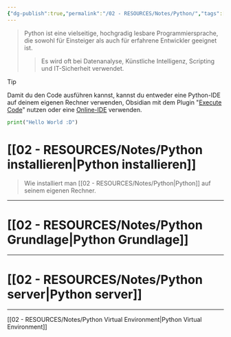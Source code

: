 ```yaml
---
{"dg-publish":true,"permalink":"/02 - RESOURCES/Notes/Python/","tags":["inProgress","code/python","GFN/LF08"],"noteIcon":"","updated":"2024-12-01T22:28:03.412+01:00"}
---
```


>Python ist eine vielseitige, hochgradig lesbare Programmiersprache, die sowohl für Einsteiger als auch für erfahrene Entwickler geeignet ist.
>>Es wird oft bei Datenanalyse, Künstliche Intelligenz, Scripting und IT-Sicherheit verwendet.

>[!tip] 
>Damit du den Code ausführen kannst, kannst du entweder eine Python-IDE auf deinem eigenen Rechner verwenden, Obsidian mit dem Plugin "[Execute Code](https://github.com/twibiral/obsidian-execute-code)" nutzen oder eine [Online-IDE](https://www.online-python.com/) verwenden.


```python
print("Hello World :D")
```
# [[02 - RESOURCES/Notes/Python installieren\|Python installieren]]
>Wie installiert man [[02 - RESOURCES/Notes/Python\|Python]] auf seinem eigenen Rechner.

___

# [[02 - RESOURCES/Notes/Python Grundlage\|Python Grundlage]]

___

# [[02 - RESOURCES/Notes/Python server\|Python server]]

___
[[02 - RESOURCES/Notes/Python Virtual Environment\|Python Virtual Environment]]

